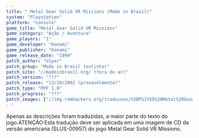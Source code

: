 ```yaml
---
title: " Metal Gear Solid VR Missions (Made in Brasil)"
system: "Playstation"
platform: "Console"
game_title: "Metal Gear Solid VR Missions"
game_category: "Ação / Aventura"
game_players: "1"
game_developer: "Konami"
game_publisher: "Konami"
game_release_date: "1999"
patch_author: "Viper"
patch_group: "Made in Brasil (extinto)"
patch_site: "//madeinbrasil.org/ (fora do ar)"
patch_version: "???"
patch_release: "13/10/2002 (provavelmente)"
patch_type: "PPF 1.0"
patch_progress: "???"
patch_images: ["//img.romhackers.org/traducoes/%5BPS1%5D%20Metal%20Gear%20Solid%20VR%20Missions%20-%20Made%20in%20Brasil%20-%201.jpg","//img.romhackers.org/traducoes/%5BPS1%5D%20Metal%20Gear%20Solid%20VR%20Missions%20-%20Made%20in%20Brasil%20-%202.jpg","//img.romhackers.org/traducoes/%5BPS1%5D%20Metal%20Gear%20Solid%20VR%20Missions%20-%20Made%20in%20Brasil%20-%203.png"]
---
```

Apenas as descrições foram traduzidas, a maior parte do texto do jogo.ATENÇÃO:Esta tradução deve ser aplicada em uma imagem de CD da versão americana (SLUS-00957) do jogo Metal Gear Solid VR Missions.